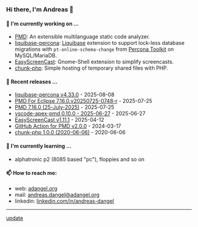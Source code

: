 ### Hi there, I'm Andreas 👋

#### 🔭 I'm currently working on ...

*   [PMD](https://github.com/pmd/pmd): An extensible multilanguage static code analyzer.
*   [liquibase-percona](https://github.com/liquibase/liquibase-percona): [Liquibase](https://github.com/liquibase/liquibase) extension to support lock-less database migrations with `pt-online-schema-change` from [Percona Toolkit](https://www.percona.com/doc/percona-toolkit/LATEST/index.html) on MySQL/MariaDB.
*   [EasyScreenCast](https://github.com/EasyScreenCast/EasyScreenCast): Gnome-Shell extension to simplify screencasts.
*   [chunk-php](https://github.com/adangel/chunk-php): Simple hosting of temporary shared files with PHP. 

#### 🚀 Recent releases ...

*   [liquibase-percona v4.33.0](https://github.com/liquibase/liquibase-percona/releases/tag/v4.33.0) - 2025-08-08
*   [PMD For Eclipse 7.16.0.v20250725-0748-r](https://github.com/pmd/pmd-eclipse-plugin/releases/tag/7.16.0.v20250725-0748-r) - 2025-07-25
*   [PMD 7.16.0 (25-July-2025)](https://github.com/pmd/pmd/releases/tag/pmd_releases/7.16.0) - 2025-07-25
*   [vscode-apex-pmd 0.10.0 - 2025-06-27](https://github.com/ChuckJonas/vscode-apex-pmd/releases/tag/v0.10.0) - 2025-06-27
*   [EasyScreenCast v1.11.1](https://github.com/EasyScreenCast/EasyScreenCast/releases/tag/1.11.1) - 2025-04-12
*   [GitHub Action for PMD v2.0.0](https://github.com/pmd/pmd-github-action/releases/tag/v2.0.0) - 2024-03-17
*   [chunk-php 1.0.0 (2020-06-06)](https://github.com/adangel/chunk-php/releases/tag/1.0.0) - 2020-06-06

#### 🌱 I'm currently learning ...

*   alphatronic p2 (8085 based "pc"), floppies and so on

#### 📫 How to reach me:

*   web: [adangel.org](https://adangel.org)
*   mail: [andreas.dangel@adangel.org](mailto:andreas.dangel@adangel.org)
*   linkedin: [linkedin.com/in/andreas-dangel](https://www.linkedin.com/in/andreas-dangel)

-----

[update](https://github.com/adangel/adangel/actions/workflows/update-readme.yml)
